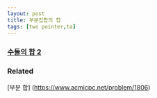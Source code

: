 ```yaml
---
layout: post
title: 부분집합의 합
tags: [two pointer,ta]
---
```

### [수들의 합 2](https://www.acmicpc.net/problem/2003)

### Related
[부분 합] (https://www.acmicpc.net/problem/1806)
